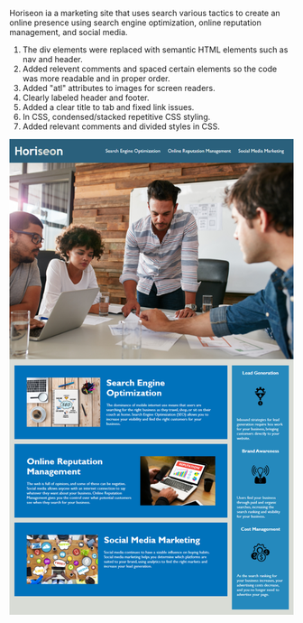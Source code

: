 Horiseon ia a marketing site that uses search various tactics to create an online presence using search engine optimization, online reputation management, and social media.

1. The div elements were replaced with semantic HTML elements such as nav and header.
2. Added relevent comments and spaced certain elements so the code was more readable and in proper order.
3. Added "atl" attributes to images for screen readers.
4. Clearly labeled header and footer.
5. Added a clear title to tab and fixed link issues.
6. In CSS, condensed/stacked repetitive CSS styling.
7. Added relevant comments and divided styles in CSS.

![Screenshot](assets/images/01-html-css-git-homework-demo-1.png)


